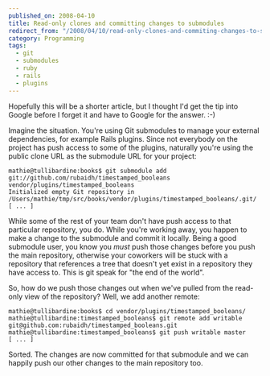 ```yaml
---
published_on: 2008-04-10
title: Read-only clones and committing changes to submodules
redirect_from: "/2008/04/10/read-only-clones-and-commiting-changes-to-submodules/"
category: Programming
tags:
  - git
  - submodules
  - ruby
  - rails
  - plugins
---
```

Hopefully this will be a shorter article, but I thought I'd get the tip into
Google before I forget it and have to Google for the answer. :-)

Imagine the situation. You're using Git submodules to manage your external
dependencies, for example Rails plugins. Since not everybody on the project
has push access to some of the plugins, naturally you're using the public
clone URL as the submodule URL for your project:

    mathie@tullibardine:books$ git submodule add git://github.com/rubaidh/timestamped_booleans vendor/plugins/timestamped_booleans
    Initialized empty Git repository in /Users/mathie/tmp/src/books/vendor/plugins/timestamped_booleans/.git/
    [ ... ]

While some of the rest of your team don't have push access to that particular
repository, you do. While you're working away, you happen to make a change to
the submodule and commit it locally. Being a good submodule user, you know you
*must* push those changes before you push the main repository, otherwise your
coworkers will be stuck with a repository that references a tree that doesn't
yet exist in a repository they have access to. This is git speak for "the end
of the world".

So, how do we push those changes out when we've pulled from the read-only view
of the repository? Well, we add another remote:

    mathie@tullibardine:books$ cd vendor/plugins/timestamped_booleans/
    mathie@tullibardine:timestamped_booleans$ git remote add writable git@github.com:rubaidh/timestamped_booleans.git
    mathie@tullibardine:timestamped_booleans$ git push writable master
    [ ... ]

Sorted. The changes are now committed for that submodule and we can happily
push our other changes to the main repository too.
